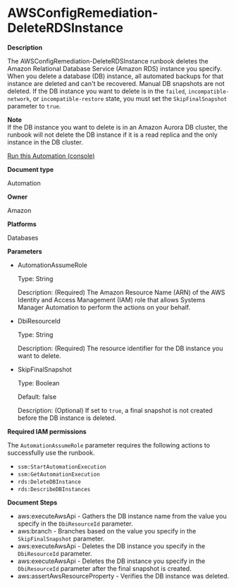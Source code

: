 # AWSConfigRemediation\-DeleteRDSInstance<a name="automation-aws-delete-rds-instance"></a>

**Description**

The AWSConfigRemediation\-DeleteRDSInstance runbook deletes the Amazon Relational Database Service \(Amazon RDS\) instance you specify\. When you delete a database \(DB\) instance, all automated backups for that instance are deleted and can't be recovered\. Manual DB snapshots are not deleted\. If the DB instance you want to delete is in the `failed`, `incompatible-network`, or `incompatible-restore` state, you must set the `SkipFinalSnapshot` parameter to `true`\.

**Note**  
If the DB instance you want to delete is in an Amazon Aurora DB cluster, the runbook will not delete the DB instance if it is a read replica and the only instance in the DB cluster\.

[Run this Automation \(console\)](https://console.aws.amazon.com/systems-manager/automation/execute/AWSConfigRemediation-DeleteRDSInstance)

**Document type**

Automation

**Owner**

Amazon

**Platforms**

Databases

**Parameters**
+ AutomationAssumeRole

  Type: String

  Description: \(Required\) The Amazon Resource Name \(ARN\) of the AWS Identity and Access Management \(IAM\) role that allows Systems Manager Automation to perform the actions on your behalf\.
+ DbiResourceId

  Type: String

  Description: \(Required\) The resource identifier for the DB instance you want to delete\.
+ SkipFinalSnapshot

  Type: Boolean

  Default: false

  Description: \(Optional\) If set to `true`, a final snapshot is not created before the DB instance is deleted\.

**Required IAM permissions**

The `AutomationAssumeRole` parameter requires the following actions to successfully use the runbook\.
+ `ssm:StartAutomationExecution`
+ `ssm:GetAutomationExecution`
+ `rds:DeleteDBInstance`
+ `rds:DescribeDBInstances`

**Document Steps**
+ aws:executeAwsApi \- Gathers the DB instance name from the value you specify in the `DbiResourceId` parameter\.
+ aws:branch \- Branches based on the value you specify in the `SkipFinalSnapshot` parameter\.
+ aws:executeAwsApi \- Deletes the DB instance you specify in the `DbiResourceId` parameter\.
+ aws:executeAwsApi \- Deletes the DB instance you specify in the `DbiResourceId` parameter after the final snapshot is created\.
+ aws:assertAwsResourceProperty \- Verifies the DB instance was deleted\.